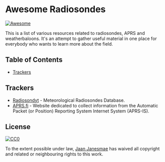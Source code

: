 Awesome Radiosondes
==============

[![Awesome](https://cdn.rawgit.com/sindresorhus/awesome/d7305f38d29fed78fa85652e3a63e154dd8e8829/media/badge.svg)](https://github.com/sindresorhus/awesome)

This is a list of various resources related to radiosondes, APRS and weatherbaloons. It's an attempt to gather useful material in one place for everybody who wants to learn more about the field.

## Table of Contents

- [Trackers](#trackers)

## Trackers

* [Radiosondyt](https://radiosondy.info) - Meteorological Radiosondes Database.
* [APRS.fi](https://aprs.fi) - Website dedicated to collect information from the Automatic Packet (or Position) Reporting System Internet System (APRS-IS).

## License

[![CC0][CC0-badge]](LICENSE)

To the extent possible under law, [Jaan Janesmae](https://jaan.janesmae.com) has waived all copyright and related or neighbouring rights to this work.

[CC0-badge]: http://mirrors.creativecommons.org/presskit/buttons/88x31/svg/cc-zero.svg
